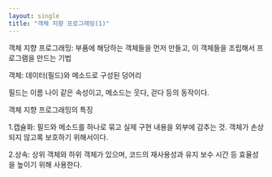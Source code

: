 ```yaml
---
layout: single
title: "객체 지향 프로그래밍(1)"
---
```


객체 지향 프로그래밍: 부품에 해당하는 객체들을 먼저 만들고, 이 객체들을 조립해서 프로그램을 만드는 기법

객체: 데이터(필드)와 메소드로 구성된 덩어리

필드는 이름 나이 같은 속성이고, 메소드는 웃다, 걷다 등의 동작이다.

객체 지향 프로그래밍의 특징

1.캡슐화: 필드와 메소드를 하나로 묶고 실제 구현 내용을 외부에 감추는 것. 객체가 손상되지 않고록 보호하기 위해서이다. 

2.상속: 상위 객체와 하위 객체가 있으며, 코드의 재사용성과 유지 보수 시간 등 효율성을 높이기 위해 사용한다.
